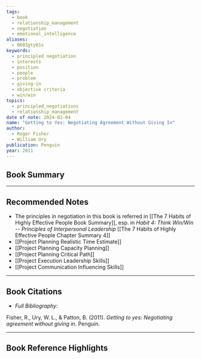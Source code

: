 ```yaml
---
tags:
  - book
  - relationship_management
  - negotiation
  - emotional_intelligence
aliases:
  - 0603gty01s
keywords:
  - principled negotiation
  - interests
  - position
  - people
  - problem
  - giving-in
  - objective criteria
  - win/win
topics:
  - principled_negotiations
  - relationship_management
date of note: 2024-02-04
name: "Getting to Yes: Negotiating Agreement Without Giving In"
author:
  - Roger Fisher
  - William Ury
publication: Penguin
year: 2011
---
```


## Book Summary






-----------
##  Recommended Notes

- The principles in negotiation in this book is referred in [[The 7 Habits of Highly Effective People Book Summary]], esp. in *Habit 4: Think Win/Win -- Principles of Interpersonal Leadership* [[The 7 Habits of Highly Effective People Chapter Summary 4]]
- [[Project Planning Realistic Time Estimate]]
- [[Project Planning Capacity Planning]]
- [[Project Planning Critical Path]]
- [[Project Execution Leadership Skills]]
- [[Project Communication Influencing Skills]]




----------
## Book Citations

- *Full Bibliography*:

Fisher, R., Ury, W. L., & Patton, B. (2011). _Getting to yes: Negotiating agreement without giving in_. Penguin.

-----------
##  Book Reference Highlights
